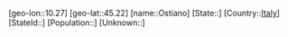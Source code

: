 ﻿---
location: [45.22,10.27]
type: City
tags:
- geo/City


SpocWebEntityId: 33179
isDeleted: false
confidential: public

---
[geo-lon::10.27]
[geo-lat::45.22]
[name::Ostiano]
[State::]
[Country::[Italy](geo/Continent/Europe/Italy.md)]
[StateId::]
[Population::]
[Unknown::]

